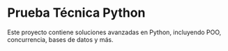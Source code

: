 # Prueba Técnica Python
Este proyecto contiene soluciones avanzadas en Python, incluyendo POO, concurrencia, bases de datos y más.
